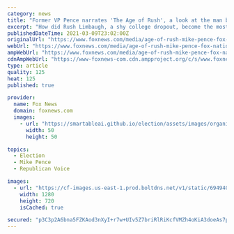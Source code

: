 ```yaml
---
category: news
title: "Former VP Pence narrates 'The Age of Rush', a look at the man behind the golden microphone"
excerpt: "How did Rush Limbaugh, a shy college dropout, become the most powerful radio talk show host of all time? A new FOX Nation special, \"The Age of Rush\" examines the late conservative icon's life and legacy."
publishedDateTime: 2021-03-09T23:02:00Z
originalUrl: "https://www.foxnews.com/media/age-of-rush-mike-pence-fox-nation"
webUrl: "https://www.foxnews.com/media/age-of-rush-mike-pence-fox-nation"
ampWebUrl: "https://www.foxnews.com/media/age-of-rush-mike-pence-fox-nation.amp"
cdnAmpWebUrl: "https://www-foxnews-com.cdn.ampproject.org/c/s/www.foxnews.com/media/age-of-rush-mike-pence-fox-nation.amp"
type: article
quality: 125
heat: 125
published: true

provider:
  name: Fox News
  domain: foxnews.com
  images:
    - url: "https://smartableai.github.io/election/assets/images/organizations/foxnews.com-50x50.jpg"
      width: 50
      height: 50

topics:
  - Election
  - Mike Pence
  - Republican Voice

images:
  - url: "https://cf-images.us-east-1.prod.boltdns.net/v1/static/694940094001/7de868b9-f13f-46e9-b925-00a0931cee67/cf3c51c9-4438-4f96-83a7-82ff737b32a1/1280x720/match/image.jpg"
    width: 1280
    height: 720
    isCached: true

secured: "p3C3p2A6bna5FZKAod3nXyI+r7w+UIv5Z7briRlRiKcfVMZh4oKiA3doeAs7pl1MZ6zpT8o0Hzs1Wv9Hq1frvQnaxKvR1ktHjtq0V6Uulf/PEmCT5EasF0so1sY/p7sjoY9Cy7fuBuNHiHy82kjJ/b0WgDKwjONf1MJieNU2PCyp4r+wIIsUh7Nbu5uxSEo3XiJ1Pd5V1YUNkTLiI+ueQQYM/hVuo/T4eIevTI/Kmr26hhzkVRiNGswBPMhlKKKkZTJQqkkIdKnZrTpQvn36XMauBT9ugVL15QYmMgtb2FbtgqZN4S0B9kU8OXxFHPH47EMSHTQn5dxfAWfOCkw1IyvVpoQpj9l6/5rCvxch8PY=;w+xbQJ4xDM6pAHZTfodBfQ=="
---
```


